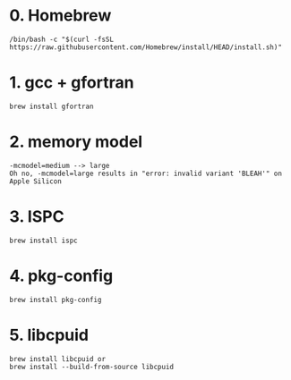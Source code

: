 # 0. Homebrew
    /bin/bash -c "$(curl -fsSL https://raw.githubusercontent.com/Homebrew/install/HEAD/install.sh)"

# 1. gcc + gfortran
    brew install gfortran

# 2. memory model
    -mcmodel=medium --> large
    Oh no, -mcmodel=large results in "error: invalid variant 'BLEAH'" on Apple Silicon

# 3. ISPC
    brew install ispc

# 4. pkg-config
    brew install pkg-config

# 5. libcpuid
    brew install libcpuid or
    brew install --build-from-source libcpuid